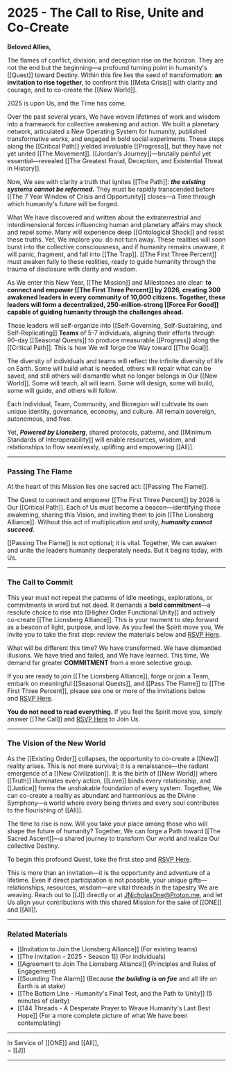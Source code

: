 # 2025 - The Call to Rise, Unite and Co-Create

**Beloved Allies,**

The flames of conflict, division, and deception rise on the horizon. They are not the end but the beginning—a profound turning point in humanity's [[Quest]] toward Destiny. Within this fire lies the seed of transformation: **an invitation to rise together**, to confront this [[Meta Crisis]] with clarity and courage, and to co-create the [[New World]].

2025 is upon Us, and the Time has come.

Over the past several years, We have woven lifetimes of work and wisdom into a framework for collective awakening and action. We built a planetary network, articulated a New Operating System for humanity, published transformative works, and engaged in bold social experiments. These steps along the [[Critical Path]] yielded invaluable [[Progress]], but they have not yet united [[The Movement]]. [[Jordan's Journey]]—brutally painful yet essential—revealed [[The Greatest Fraud, Deception, and Existential Threat in History]].

Now, We see with clarity a truth that ignites [[The Path]]: _**the existing systems cannot be reformed.**_ They must be rapidly transcended before [[The 7 Year Window of Crisis and Opportunity]] closes—a Time through which humanity's future will be forged. 

What We have discovered and written about the extraterrestrial and interdimensional forces influencing human and planetary affairs may shock and repel some. Many will experience deep [[Ontological Shock]] and resist these truths. Yet, We implore you: do not turn away. These realities will soon burst into the collective consciousness, and if humanity remains unaware, it will panic, fragment, and fall into [[The Trap]]. [[The First Three Percent]] must awaken fully to these realities, ready to guide humanity through the trauma of disclosure with clarity and wisdom.

As We enter this New Year, [[The Mission]] and Milestones are clear: **to connect and empower [[The First Three Percent]] by 2026, creating 300 awakened leaders in every community of 10,000 citizens. Together, these leaders will form a decentralized, 250-million-strong [[Force For Good]] capable of guiding humanity through the challenges ahead.**

These leaders will self-organize into [[Self-Governing, Self-Sustaining, and Self-Replicating]] **Teams** of 5-7 individuals, aligning their efforts through 90-day [[Seasonal Quests]] to produce measurable [[Progress]] along the [[Critical Path]]. This is how We will forge the Way toward [[The Goal]].

The diversity of individuals and teams will reflect the infinite diversity of life on Earth. Some will build what is needed, others will repair what can be saved, and still others will dismantle what no longer belongs in Our [[New World]]. Some will teach, all will learn. Some will design, some will build, some will guide, and others will follow.

Each Individual, Team, Community, and Bioregion will cultivate its own unique identity, governance, economy, and culture. All remain sovereign, autonomous, and free. 

Yet, _**Powered by Lionsberg**_, shared protocols, patterns, and [[Minimum Standards of Interoperability]] will enable resources, wisdom, and relationships to flow seamlessly, uplifting and empowering [[All]].

---
### **Passing The Flame**

At the heart of this Mission lies one sacred act: [[Passing The Flame]].

The Quest to connect and empower [[The First Three Percent]] by 2026 is Our [[Critical Path]]. Each of Us must become a beacon—identifying those awakening, sharing this Vision, and inviting them to join [[The Lionsberg Alliance]]. Without this act of multiplication and unity, _**humanity cannot succeed.**_

[[Passing The Flame]] is not optional; it is vital. Together, We can awaken and unite the leaders humanity desperately needs. But it begins today, with Us.

---
### **The Call to Commit**

This year must not repeat the patterns of idle meetings, explorations, or commitments in word but not deed. It demands a **bold commitment**—a resolute choice to rise into [[Higher Order Functional Unity]] and actively co-create [[The Lionsberg Alliance]]. This is your moment to step forward as a beacon of light, purpose, and love. As you feel the Spirit move you, We invite you to take the first step: review the materials below and [RSVP Here](x).

What will be different this time? We have transformed. We have dismantled illusions. We have tried and failed, and We have learned. This time, We demand far greater **COMMITMENT** from a more selective group.

If you are ready to join [[The Lionsberg Alliance]], forge or join a Team, embark on meaningful [[Seasonal Quests]], and [[Pass The Flame]] to [[The First Three Percent]], please see one or more of the invitations below and [RSVP Here](x).

**You do not need to read everything.** If you feel the Spirit move you, simply answer [[The Call]] and [RSVP Here](x) to Join Us.
___
### **The Vision of the New World**

As the [[Existing Order]] collapses, the opportunity to co-create a [[New]] reality arises. 
This is not mere survival; it is a renaissance—the radiant emergence of a [[New Civilization]]. It is the birth of [[New World]] where [[Truth]] illuminates every action, [[Love]] binds every relationship, and [[Justice]] forms the unshakable foundation of every system. Together, We can co-create a reality as abundant and harmonious as the Divine Symphony—a world where every being thrives and every soul contributes to the flourishing of [[All]].

The time to rise is now. Will you take your place among those who will shape the future of humanity? Together, We can forge a Path toward [[The Sacred Ascent]]—a shared journey to transform Our world and realize Our collective Destiny. 

To begin this profound Quest, take the first step and [RSVP Here](x).

This is more than an invitation—it is the opportunity and adventure of a lifetime. Even if direct participation is not possible, your unique gifts—relationships, resources, wisdom—are vital threads in the tapestry We are weaving. Reach out to [[J]] directly or at JNicholasOne@Proton.me, and let Us align your contributions with this shared Mission for the sake of [[ONE]] and [[All]].

___
### **Related Materials**

- [[Invitation to Join the Lionsberg Alliance]] (For existing teams)
- [[The Invitation - 2025 - Season 1]] (For individuals)  
- [[Agreement to Join The Lionsberg Alliance]] (Principles and Rules of Engagement)  
- [[Sounding The Alarm]] (Because _**the building is on fire**_ and all life on Earth is at stake)  
- [[The Bottom Line - Humanity's Final Test, and the Path to Unity]] (5 minutes of clarity)
- [[144 Threads - A Desperate Prayer to Weave Humanity's Last Best Hope]] (For a more complete picture of what We have been contemplating)

---
In Service of [[ONE]] and [[All]],  
~ [[J]]  
___
